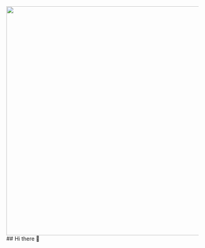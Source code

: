 <div id="header" align="center">
  <img src="https://i.giphy.com/media/v1.Y2lkPTc5MGI3NjExc2cxcmN0bmxsNjNsbWh6N21nbzQ3eHZhZmoweTFsOWw4ejNqeWduNyZlcD12MV9pbnRlcm5hbF9naWZfYnlfaWQmY3Q9Zw/ZpmxRuLshtGVy/giphy.gif" width="600"/>
</div>
## Hi there 👋

<!--
**Mjey19/Mjey19** is a ✨ _special_ ✨ repository because its `README.md` (this file) appears on your GitHub profile.

Here are some ideas to get you started:

- 🔭 I’m currently working on ...
- 🌱 I’m currently learning ...
- 👯 I’m looking to collaborate on ...
- 🤔 I’m looking for help with ...
- 💬 Ask me about ...
- 📫 How to reach me: ...
- 😄 Pronouns: ...
- ⚡ Fun fact: ...
-->
